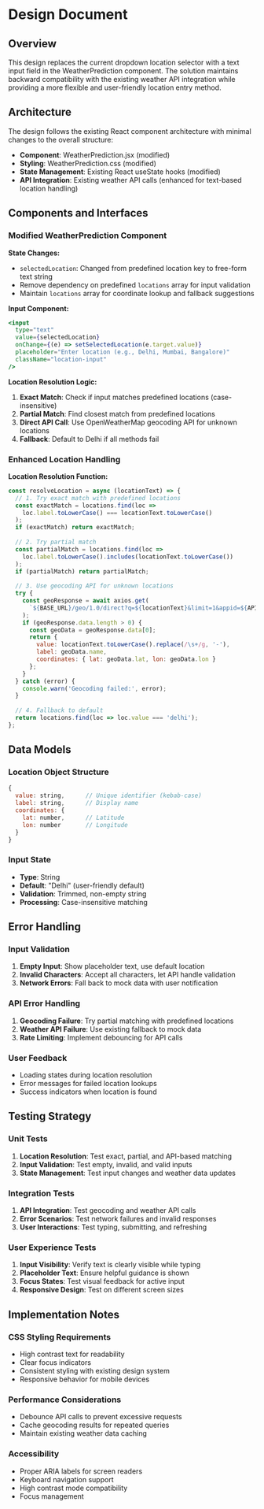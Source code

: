 # Design Document

## Overview

This design replaces the current dropdown location selector with a text input field in the WeatherPrediction component. The solution maintains backward compatibility with the existing weather API integration while providing a more flexible and user-friendly location entry method.

## Architecture

The design follows the existing React component architecture with minimal changes to the overall structure:

- **Component**: WeatherPrediction.jsx (modified)
- **Styling**: WeatherPrediction.css (modified)
- **State Management**: Existing React useState hooks (modified)
- **API Integration**: Existing weather API calls (enhanced for text-based location handling)

## Components and Interfaces

### Modified WeatherPrediction Component

**State Changes:**
- `selectedLocation`: Changed from predefined location key to free-form text string
- Remove dependency on predefined `locations` array for input validation
- Maintain `locations` array for coordinate lookup and fallback suggestions

**Input Component:**
```jsx
<input 
  type="text"
  value={selectedLocation}
  onChange={(e) => setSelectedLocation(e.target.value)}
  placeholder="Enter location (e.g., Delhi, Mumbai, Bangalore)"
  className="location-input"
/>
```

**Location Resolution Logic:**
1. **Exact Match**: Check if input matches predefined locations (case-insensitive)
2. **Partial Match**: Find closest match from predefined locations
3. **Direct API Call**: Use OpenWeatherMap geocoding API for unknown locations
4. **Fallback**: Default to Delhi if all methods fail

### Enhanced Location Handling

**Location Resolution Function:**
```javascript
const resolveLocation = async (locationText) => {
  // 1. Try exact match with predefined locations
  const exactMatch = locations.find(loc => 
    loc.label.toLowerCase() === locationText.toLowerCase()
  );
  if (exactMatch) return exactMatch;
  
  // 2. Try partial match
  const partialMatch = locations.find(loc =>
    loc.label.toLowerCase().includes(locationText.toLowerCase())
  );
  if (partialMatch) return partialMatch;
  
  // 3. Use geocoding API for unknown locations
  try {
    const geoResponse = await axios.get(
      `${BASE_URL}/geo/1.0/direct?q=${locationText}&limit=1&appid=${API_KEY}`
    );
    if (geoResponse.data.length > 0) {
      const geoData = geoResponse.data[0];
      return {
        value: locationText.toLowerCase().replace(/\s+/g, '-'),
        label: geoData.name,
        coordinates: { lat: geoData.lat, lon: geoData.lon }
      };
    }
  } catch (error) {
    console.warn('Geocoding failed:', error);
  }
  
  // 4. Fallback to default
  return locations.find(loc => loc.value === 'delhi');
};
```

## Data Models

### Location Object Structure
```javascript
{
  value: string,      // Unique identifier (kebab-case)
  label: string,      // Display name
  coordinates: {
    lat: number,      // Latitude
    lon: number       // Longitude
  }
}
```

### Input State
- **Type**: String
- **Default**: "Delhi" (user-friendly default)
- **Validation**: Trimmed, non-empty string
- **Processing**: Case-insensitive matching

## Error Handling

### Input Validation
1. **Empty Input**: Show placeholder text, use default location
2. **Invalid Characters**: Accept all characters, let API handle validation
3. **Network Errors**: Fall back to mock data with user notification

### API Error Handling
1. **Geocoding Failure**: Try partial matching with predefined locations
2. **Weather API Failure**: Use existing fallback to mock data
3. **Rate Limiting**: Implement debouncing for API calls

### User Feedback
- Loading states during location resolution
- Error messages for failed location lookups
- Success indicators when location is found

## Testing Strategy

### Unit Tests
1. **Location Resolution**: Test exact, partial, and API-based matching
2. **Input Validation**: Test empty, invalid, and valid inputs
3. **State Management**: Test input changes and weather data updates

### Integration Tests
1. **API Integration**: Test geocoding and weather API calls
2. **Error Scenarios**: Test network failures and invalid responses
3. **User Interactions**: Test typing, submitting, and refreshing

### User Experience Tests
1. **Input Visibility**: Verify text is clearly visible while typing
2. **Placeholder Text**: Ensure helpful guidance is shown
3. **Focus States**: Test visual feedback for active input
4. **Responsive Design**: Test on different screen sizes

## Implementation Notes

### CSS Styling Requirements
- High contrast text for readability
- Clear focus indicators
- Consistent styling with existing design system
- Responsive behavior for mobile devices

### Performance Considerations
- Debounce API calls to prevent excessive requests
- Cache geocoding results for repeated queries
- Maintain existing weather data caching

### Accessibility
- Proper ARIA labels for screen readers
- Keyboard navigation support
- High contrast mode compatibility
- Focus management